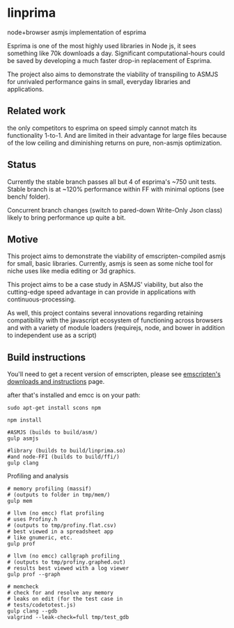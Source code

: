 linprima
========

node+browser asmjs implementation of esprima

Esprima is one of the most highly used libraries in Node js, it sees something like 70k downloads a day. Significant  computational-hours could be saved by developing a much faster drop-in replacement of Esprima. 

The project also aims to demonstrate the viability of transpiling to ASMJS for unrivaled performance gains in small, everyday libraries and applications.

Related work
---

the only competitors to esprima on speed simply cannot match its functionality 1-to-1. And are limited in their advantage for large files because of the low ceiling and diminishing returns on pure, non-asmjs optimization.

Status
---
Currently the stable branch passes all but 4 of esprima's ~750 unit tests.
Stable branch is  at ~120% performance within FF with minimal options (see bench/ folder). 

Concurrent branch changes 
(switch to pared-down Write-Only Json class) likely to bring performance up quite a bit.

Motive
---

This project aims to demonstrate the viability of emscripten-compiled asmjs for small, basic libraries. Currently, asmjs is seen as some niche tool for niche uses like media editing or 3d graphics. 

This project aims to be a case study in ASMJS' viability, but also the cutting-edge speed advantage in can provide in applications with continuous-processing. 

As well, this project contains several innovations regarding retaining compatibility with the javascript ecosystem of functioning across browsers and with a variety of module loaders (requirejs, node, and bower in addition to independent use as a script)

Build instructions
---
You'll need to get a recent version of emscripten, please see [emscripten's downloads and instructions] page.

[emscripten's downloads and instructions]:http//google.com

after that's installed and emcc is on your path:

```
sudo apt-get install scons npm 

npm install

#ASMJS (builds to build/asm/)
gulp asmjs

#library (builds to build/linprima.so)
#and node-FFI (builds to build/ffi/)
gulp clang

```

Profiling and analysis
```
# memory profiling (massif)
# (outputs to folder in tmp/mem/)
gulp mem

# llvm (no emcc) flat profiling
# uses Profiny.h
# (outputs to tmp/profiny.flat.csv)
# best viewed in a spreadsheet app
# like gnumeric, etc.
gulp prof

# llvm (no emcc) callgraph profiling
# (outputs to tmp/profiny.graphed.out)
# results best viewed with a log viewer
gulp prof --graph

# memcheck
# check for and resolve any memory 
# leaks on edit (for the test case in
# tests/codetotest.js)
gulp clang --gdb
valgrind --leak-check=full tmp/test_gdb
```
